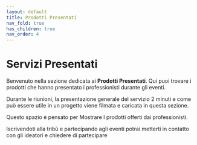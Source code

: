 ```yaml
---
layout: default
title: Prodotti Presentati
nav_fold: true
has_children: true
nav_order: 4
---
```


# Servizi Presentati 

Benvenuto nella sezione dedicata ai **Prodotti Presentati**. Qui puoi trovare i prodotti che hanno presentato i professionisti durante gli eventi.


Durante le riunioni, la presentazione generale del servizio 2 minuti
 e come può essere utile in un progetto viene filmata e caricata in questa sezione. 

Questo spazio è pensato per Mostrare I prodotti offerti dai professionisti.

Iscrivendoti alla tribù e partecipando agli eventi potrai metterti in contatto con gli ideatori e chiedere di partecipare

